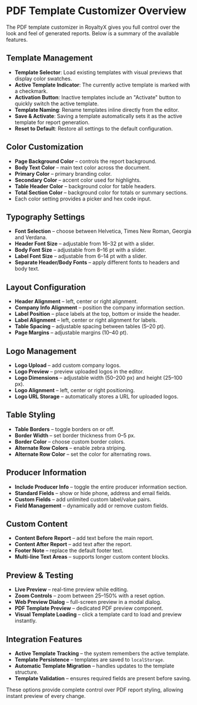 # PDF Template Customizer Overview

The PDF template customizer in RoyaltyX gives you full control over the look and feel of generated reports. Below is a summary of the available features.

## Template Management
- **Template Selector**: Load existing templates with visual previews that display color swatches.
- **Active Template Indicator**: The currently active template is marked with a checkmark.
- **Activation Button**: Inactive templates include an "Activate" button to quickly switch the active template.
- **Template Naming**: Rename templates inline directly from the editor.
- **Save & Activate**: Saving a template automatically sets it as the active template for report generation.
- **Reset to Default**: Restore all settings to the default configuration.

## Color Customization
- **Page Background Color** – controls the report background.
- **Body Text Color** – main text color across the document.
- **Primary Color** – primary branding color.
- **Secondary Color** – accent color used for highlights.
- **Table Header Color** – background color for table headers.
- **Total Section Color** – background color for totals or summary sections.
- Each color setting provides a picker and hex code input.

## Typography Settings
- **Font Selection** – choose between Helvetica, Times New Roman, Georgia and Verdana.
- **Header Font Size** – adjustable from 16–32 pt with a slider.
- **Body Font Size** – adjustable from 8–16 pt with a slider.
- **Label Font Size** – adjustable from 6–14 pt with a slider.
- **Separate Header/Body Fonts** – apply different fonts to headers and body text.

## Layout Configuration
- **Header Alignment** – left, center or right alignment.
- **Company Info Alignment** – position the company information section.
- **Label Position** – place labels at the top, bottom or inside the header.
- **Label Alignment** – left, center or right alignment for labels.
- **Table Spacing** – adjustable spacing between tables (5–20 pt).
- **Page Margins** – adjustable margins (10–40 pt).

## Logo Management
- **Logo Upload** – add custom company logos.
- **Logo Preview** – preview uploaded logos in the editor.
- **Logo Dimensions** – adjustable width (50–200 px) and height (25–100 px).
- **Logo Alignment** – left, center or right positioning.
- **Logo URL Storage** – automatically stores a URL for uploaded logos.

## Table Styling
- **Table Borders** – toggle borders on or off.
- **Border Width** – set border thickness from 0–5 px.
- **Border Color** – choose custom border colors.
- **Alternate Row Colors** – enable zebra striping.
- **Alternate Row Color** – set the color for alternating rows.

## Producer Information
- **Include Producer Info** – toggle the entire producer information section.
- **Standard Fields** – show or hide phone, address and email fields.
- **Custom Fields** – add unlimited custom label/value pairs.
- **Field Management** – dynamically add or remove custom fields.

## Custom Content
- **Content Before Report** – add text before the main report.
- **Content After Report** – add text after the report.
- **Footer Note** – replace the default footer text.
- **Multi-line Text Areas** – supports longer custom content blocks.

## Preview & Testing
- **Live Preview** – real-time preview while editing.
- **Zoom Controls** – zoom between 25–150% with a reset option.
- **Web Preview Dialog** – full-screen preview in a modal dialog.
- **PDF Template Preview** – dedicated PDF preview component.
- **Visual Template Loading** – click a template card to load and preview instantly.

## Integration Features
- **Active Template Tracking** – the system remembers the active template.
- **Template Persistence** – templates are saved to `localStorage`.
- **Automatic Template Migration** – handles updates to the template structure.
- **Template Validation** – ensures required fields are present before saving.

These options provide complete control over PDF report styling, allowing instant preview of every change.
